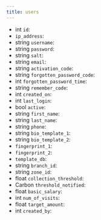 ```yaml
---
title: users  
---
```


- int `id`:
-  `ip_address`:
- string `username`:
- string `password`:
- string `salt`:
- string `email`:
- string `activation_code`:
- string `forgotten_password_code`:
- int `forgotten_password_time`:
- string `remember_code`:
- int `created_on`:
- int `last_login`:
- bool `active`:
- string `first_name`:
- string `last_name`:
- string `phone`:
- string `bio_template_1`:
- string `bio_template_2`:
-  `fingerprint_1`:
-  `fingerprint_2`:
-  `template_db`:
- string `branch_id`:
- string `zone_id`:
- float `collection_threshold`:
- Carbon `threshold_notified`:
- float `basic_salary`:
- int `num_of_visits`:
- float `target_amount`:
- int `created_by`:
